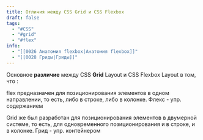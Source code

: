 ```yaml
---
title: Отличия между CSS Grid и CSS Flexbox
draft: false
tags:
  - "#CSS"
  - "#grid"
  - "#flex"
info:
  - "[[0026 Анатомия flexbox|Анатомия flexbox]]"
  - "[[0028 Гриды|Гриды]]"
---
```

Основное **различие** между CSS **Grid** Layout и CSS Flexbox Layout в том, что :

flex предназначен для позиционирования элементов в одном направлении, то есть, либо в строке, либо в колонке. Флекс - упр. содержанием

Grid же был разработан для позиционирования элементов в двумерной системе, то есть, для одновременного позиционирования и в строке, и в колонке. Грид - упр. контейнером
